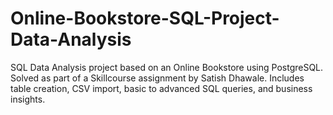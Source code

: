 # Online-Bookstore-SQL-Project-Data-Analysis
SQL Data Analysis project based on an Online Bookstore using PostgreSQL. Solved as part of a Skillcourse assignment by Satish Dhawale. Includes table creation, CSV import, basic to advanced SQL queries, and business insights.
